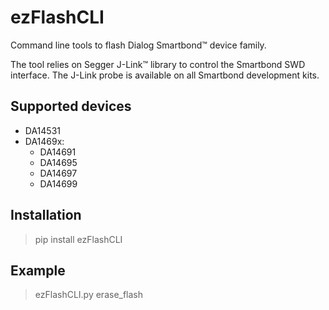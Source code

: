 # ezFlashCLI

Command line tools to flash Dialog Smartbond™ device family. 

The tool relies on Segger J-Link™ library to control the Smartbond SWD interface. The J-Link probe is available on all Smartbond development kits. 

## Supported devices

* DA14531
* DA1469x:
    * DA14691
    * DA14695
    * DA14697
    * DA14699

## Installation

> pip install ezFlashCLI



## Example

> ezFlashCLI.py erase_flash
